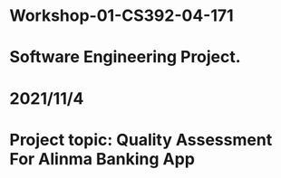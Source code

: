 # Workshop-01-CS392-04-171
# Software Engineering Project.
# 2021/11/4
# Project topic: Quality Assessment For Alinma Banking App

